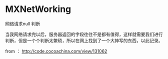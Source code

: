# MXNetWorking

网络请求null 判断

当我网络请求完以后，服务器返回的字段往往不是都有值得，这样就需要我们进行判断，但是一个个判断太繁琐，所以在网上找到了一个大神写的东西，以此记录。




from ： http://code.cocoachina.com/view/131062
